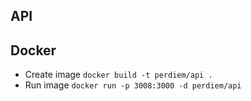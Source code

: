 ## API


## Docker

- Create image
  ```docker build -t perdiem/api .```
- Run image
  ```docker run -p 3008:3000 -d perdiem/api```
